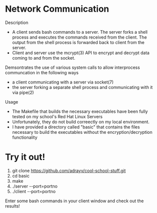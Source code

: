 # Network Communication
Description
- A client sends bash commands to a server. The server forks a shell process and executes the commands received from the client. The output from the shell process is forwarded back to client from the server.
- Client and server use the mcrypt(3) API to encrypt and decrypt data coming to and from the socket.

Demsontrates the use of various system calls to allow interprocess communcation in the following ways
- a client communicating with a server via socket(7)
- the server forking a separate shell process and communicating with it via pipe(2)

Usage
- The Makefile that builds the necessary executables have been fully tested on my school's Red Hat Linux Servers
- Unfortunately, they do not build correectly on my local environment.
- I have provided a directory called "basic" that contains the files necessary to build the executables without the encryption/decryption functionality

# Try it out!
1) git clone https://github.com/adrayv/cool-school-stuff.git
2) cd basic
3) make
4) ./server --port=portno
5) ./client --port=portno

Enter some bash commands in your client window and check out the results!
